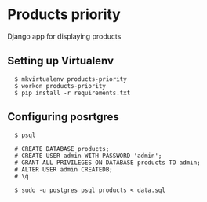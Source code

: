 # Products priority

Django app for displaying products

## Setting up Virtualenv

```shell
  $ mkvirtualenv products-priority
  $ workon products-priority
  $ pip install -r requirements.txt
```

## Configuring posrtgres


```shell
  $ psql
```

```posrtgres
  # CREATE DATABASE products;
  # CREATE USER admin WITH PASSWORD 'admin';
  # GRANT ALL PRIVILEGES ON DATABASE products TO admin;
  # ALTER USER admin CREATEDB;
  # \q
```

```shell
  $ sudo -u postgres psql products < data.sql
```

